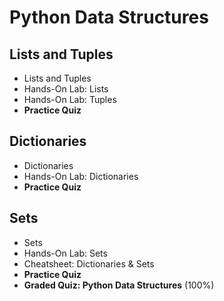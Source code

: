 # Python Data Structures
## Lists and Tuples
- Lists and Tuples
- Hands-On Lab: Lists
- Hands-On Lab: Tuples
- **Practice Quiz**
## Dictionaries
- Dictionaries
- Hands-On Lab: Dictionaries
- **Practice Quiz**
## Sets
- Sets
- Hands-On Lab: Sets
- Cheatsheet: Dictionaries & Sets
- **Practice Quiz**
- **Graded Quiz: Python Data Structures** (100%)
